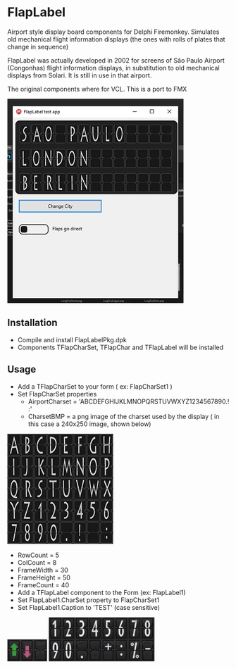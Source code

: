 # FlapLabel
Airport style display board components for Delphi Firemonkey. 
Simulates old mechanical flight information displays
(the ones with rolls of plates that change in sequence) 

FlapLabel was actually developed in 2002 for screens of 
São Paulo Airport (Congonhas)  flight information displays, 
in substitution to old mechanical displays from Solari.
It is still in use in that airport.

The original components where for VCL. This is a port to FMX

![screenshot](/Images/FlapLabelTestShot.png)

## Installation

* Compile and install FlapLabelPkg.dpk
* Components TFlapCharSet, TFlapChar and TFlapLabel will be installed

## Usage

* Add a TFlapCharSet to your form ( ex: FlapCharSet1 ) 
* Set FlapCharSet properties
  * AirportCharset = 'ABCDEFGHIJKLMNOPQRSTUVWXYZ1234567890.! :'
  * CharsetBMP = a png image of the charset used by the display ( in this case a 240x250 image, shown below)
 
![Letters and numbers charset](/Images/LettersNumbersCharset.png)
  
  * RowCount = 5
  * ColCount = 8
  * FrameWidth = 30
  * FrameHeight = 50
  * FrameCount = 40
* Add a TFlapLabel component to the Form (ex: FlapLabel1) 
* Set FlapLabel1.CharSet property to FlapCharSet1
* Set FlapLabel1.Caption to 'TEST'  (case sensitive)


![sample charset](/Images/ArrowsCharset.png)
![Numbers charset](/Images/NumbersCharset.png)
